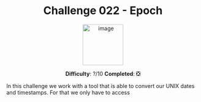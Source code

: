 <h1 align="center">Challenge 022 - Epoch </h1>
<p align="center">
  <img width="106" height="107" alt="image" src="https://github.com/user-attachments/assets/354b2929-7326-48e1-a5d0-58055c5a55d5" />
</p>
<p align="center"> <b>Difficulty</b>: ?/10 <b>Completed</b>: ❎ </p>

In this challenge we work with a tool that is able to convert our UNIX dates and timestamps. For that we only have to access 
